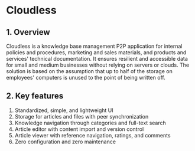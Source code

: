 # Cloudless

## 1. Overview

Cloudless is a knowledge base management P2P application for internal 
policies and procedures, marketing and sales materials, and products
and services' technical documentation. It ensures resilient and 
accessible data for small and medium businesses without relying on
servers or clouds. The solution is based on the assumption that up
to half of the storage on employees' computers is unused to the point
of being written off.

## 2. Key features

1. Standardized, simple, and lightweight UI
2. Storage for articles and files with peer synchronization
3. Knowledge navigation through categories and full-text search
4. Article editor with content import and version control
5. Article viewer with reference navigation, ratings, and comments
6. Zero configuration and zero maintenance
 
